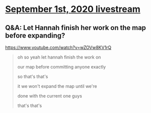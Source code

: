 # [September 1st, 2020 livestream](../2020-09-01.md)
## Q&A: Let Hannah finish her work on the map before expanding?
https://www.youtube.com/watch?v=wZOVw8KV1rQ
> oh so yeah let hannah finish the work on
> 
> our map before committing anyone exactly
> 
> so that's that's
> 
> it we won't expand the map until we're
> 
> done with the current one guys
> 
> that's that's
> 
